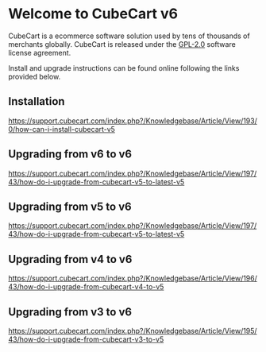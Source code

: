 # Welcome to CubeCart v6

CubeCart is a ecommerce software solution used by tens of thousands of merchants globally. CubeCart is released under the [GPL-2.0](http://opensource.org/licenses/GPL-2.0) software license agreement.

Install and upgrade instructions can be found online following the links provided below. 

## Installation
https://support.cubecart.com/index.php?/Knowledgebase/Article/View/193/0/how-can-i-install-cubecart-v5 

## Upgrading from v6 to v6
https://support.cubecart.com/index.php?/Knowledgebase/Article/View/197/43/how-do-i-upgrade-from-cubecart-v5-to-latest-v5

## Upgrading from v5 to v6
https://support.cubecart.com/index.php?/Knowledgebase/Article/View/197/43/how-do-i-upgrade-from-cubecart-v5-to-latest-v5

## Upgrading from v4 to v6
https://support.cubecart.com/index.php?/Knowledgebase/Article/View/196/43/how-do-i-upgrade-from-cubecart-v4-to-v5

## Upgrading from v3 to v6
https://support.cubecart.com/index.php?/Knowledgebase/Article/View/195/43/how-do-i-upgrade-from-cubecart-v3-to-v5
